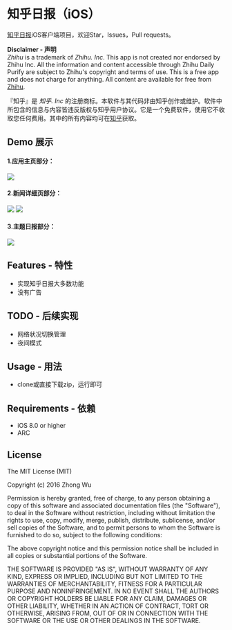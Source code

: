 知乎日报（iOS）
=======================

[知乎日报](https://itunes.apple.com/cn/app/zhi-hu-ri-bao-mei-ri-ti-gong/id639087967?mt=8)iOS客户端项目，欢迎Star，Issues，Pull requests。

__Disclaimer - 声明__  
*Zhihu* is a trademark of *Zhihu. Inc*. This app is not created nor endorsed by Zhihu Inc. All the information and content accessible through Zhihu Daily Purify are subject to Zhihu's copyright and terms of use. This is a free app and does not charge for anything. All content are available for free from [Zhihu](http://www.zhihu.com).

『知乎』是 *知乎. Inc* 的注册商标。本软件与其代码非由知乎创作或维护。软件中所包含的信息与内容皆违反版权与知乎用户协议。它是一个免费软件，使用它不收取您任何费用。其中的所有内容均可在[知乎](http://www.zhihu.com)获取。

## Demo 展示
#### 1.应用主页部分：
![](https://raw.githubusercontent.com/zhongwuzw/ZhihuDaily/master/images/demo1.gif)
#### 2.新闻详细页部分：
![](https://raw.githubusercontent.com/zhongwuzw/ZhihuDaily/master/images/demo2.gif)
![](https://raw.githubusercontent.com/zhongwuzw/ZhihuDaily/master/images/demo3.gif)
#### 3.主题日报部分：
![](https://raw.githubusercontent.com/zhongwuzw/ZhihuDaily/master/images/demo4.gif)

## Features - 特性
  - 实现知乎日报大多数功能
  - 没有广告
  
## TODO - 后续实现
  - 网络状况切换管理
  - 夜间模式
  
## Usage - 用法
  - clone或直接下载zip，运行即可
  
## Requirements - 依赖
* iOS 8.0 or higher
* ARC


## License

The MIT License (MIT)

Copyright (c) 2016 Zhong Wu

Permission is hereby granted, free of charge, to any person obtaining a copy
of this software and associated documentation files (the "Software"), to deal
in the Software without restriction, including without limitation the rights
to use, copy, modify, merge, publish, distribute, sublicense, and/or sell
copies of the Software, and to permit persons to whom the Software is
furnished to do so, subject to the following conditions:

The above copyright notice and this permission notice shall be included in all
copies or substantial portions of the Software.

THE SOFTWARE IS PROVIDED "AS IS", WITHOUT WARRANTY OF ANY KIND, EXPRESS OR
IMPLIED, INCLUDING BUT NOT LIMITED TO THE WARRANTIES OF MERCHANTABILITY,
FITNESS FOR A PARTICULAR PURPOSE AND NONINFRINGEMENT. IN NO EVENT SHALL THE
AUTHORS OR COPYRIGHT HOLDERS BE LIABLE FOR ANY CLAIM, DAMAGES OR OTHER
LIABILITY, WHETHER IN AN ACTION OF CONTRACT, TORT OR OTHERWISE, ARISING FROM,
OUT OF OR IN CONNECTION WITH THE SOFTWARE OR THE USE OR OTHER DEALINGS IN THE
SOFTWARE.